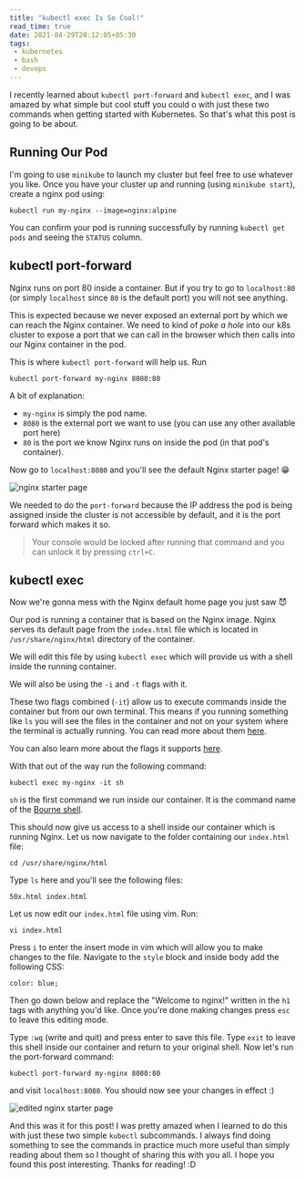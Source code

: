 ```yaml
---
title: "kubectl exec Is So Cool!"
read_time: true
date: 2021-04-29T20:12:05+05:30
tags:
 - kubernetes
 - bash
 - devops
---
```


I recently learned about `kubectl port-forward` and `kubectl exec`, and I was amazed by what simple but cool stuff you could o with just these two commands when getting started with Kubernetes. So that's what this post is going to be about.

## Running Our Pod

I'm going to use `minikube` to launch my cluster but feel free to use whatever you like. Once you have your cluster up and running (using `minikube start`), create a nginx pod using:
```
kubectl run my-nginx --image=nginx:alpine
```
You can confirm your pod is running successfully by running `kubectl get pods` and seeing the `STATUS` column.

## kubectl port-forward
Nginx runs on port 80 inside a container. But if you try to go to `localhost:80` (or simply `localhost` since `80` is the default port) you will not see anything. 

This is expected because we never exposed an external port by which we can reach the Nginx container. We need to kind of *poke a hole* into our k8s cluster to expose a port that we can call in the browser which then calls into our Nginx container in the pod. 

This is where `kubectl port-forward` will help us. Run
```
kubectl port-forward my-nginx 8080:80
```
A bit of explanation: 
- `my-nginx` is simply the pod name.
- `8080` is the external port we want to use (you can use any other available port here)
- `80` is the port we know Nginx runs on inside the pod (in that pod's container).

Now go to `localhost:8080` and you'll see the default Nginx starter page! 😁

![nginx starter page](/2021-04-29-1.png)

We needed to do the `port-forward` because the IP address the pod is being assigned inside the cluster is not accessible by default, and it is the port forward which makes it so.

> Your console would be locked after running that command and you can unlock it by pressing `ctrl+C`.


## kubectl exec

Now we're gonna mess with the Nginx default home page you just saw 😈

Our pod is running a container that is based on the Nginx image. Nginx serves its default page from the `index.html` file which is located in `/usr/share/nginx/html` directory of the container. 

We will edit this file by using `kubectl exec` which will provide us with a shell inside the running container.

We will also be using the `-i` and `-t` flags with it. 

These two flags combined (`-it`) allow us to execute commands inside the container but from our own terminal. This means if you running something like `ls` you will see the files in the container and not on your system where the terminal is actually running. You can read more about them [here](https://stackoverflow.com/questions/22272401/what-does-it-mean-to-attach-a-tty-std-in-out-to-dockers-or-lxc).

You can also learn more about the flags it supports [here](https://kubernetes.io/docs/reference/generated/kubectl/kubectl-commands#exec).

With that out of the way run the following command:
```
kubectl exec my-nginx -it sh
```
`sh` is the first command we run inside our container. It is the command name of the [Bourne shell](https://superuser.com/a/97617).

This should now give us access to a shell inside our container which is running Nginx. Let us now navigate to the folder containing our `index.html` file:

```
cd /usr/share/nginx/html
```

Type `ls` here and you'll see the following files:
```
50x.html index.html
```

Let us now edit our `index.html` file using vim. Run:
```
vi index.html
```
Press `i` to enter the insert mode in vim which will allow you to make changes to the file. Navigate to the `style` block and inside body add the following CSS:
```
color: blue;
```
Then go down below and replace the "Welcome to nginx!" written in the `h1` tags with anything you'd like. Once you're done making changes press `esc` to leave this editing mode. 

Type `:wq` (write and quit) and press enter to save this file. Type `exit` to leave this shell inside our container and return to your original shell. Now let's run the port-forward command:
```
kubectl port-forward my-nginx 8080:80
```
and visit `localhost:8080`. You should now see your changes in effect :)

![edited nginx starter page](/2021-04-29-2.png)

And this was it for this post! I was pretty amazed when I learned to do this with just these two simple `kubectl` subcommands. I always find doing something to see the commands in practice much more useful than simply reading about them so I thought of sharing this with you all. I hope you found this post interesting. Thanks for reading! :D